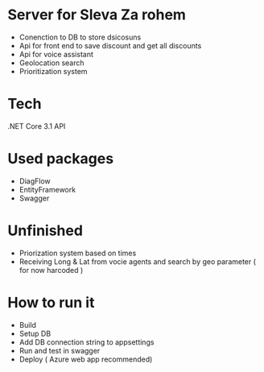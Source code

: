 # Server for Sleva Za rohem

- Conenction to DB to store dsicosuns
- Api for front end to save discount and get all discounts
- Api for voice assistant
- Geolocation search
- Prioritization system

# Tech
.NET Core 3.1 API

# Used packages
- DiagFlow
- EntityFramework
- Swagger

# Unfinished
- Priorization system based on times
- Receiving Long & Lat from vocie agents and search by geo parameter ( for now harcoded )

# How to run it
- Build
- Setup DB
- Add DB connection string to appsettings
- Run and test in swagger
- Deploy ( Azure web app recommended)
